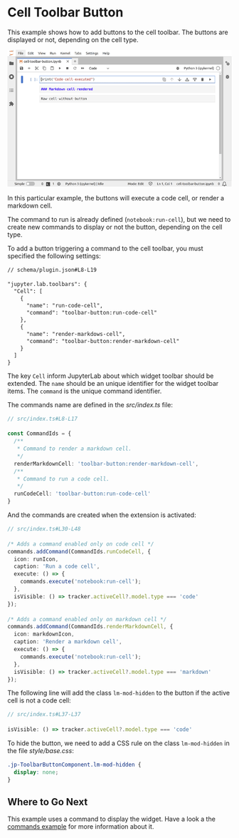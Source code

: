 # Cell Toolbar Button

This example shows how to add buttons to the cell toolbar.
The buttons are displayed or not, depending on the cell type.

![Cell toolbar button](preview.gif)

In this particular example, the buttons will execute a code cell, or render a markdown
cell.

The command to run is already defined (`notebook:run-cell`), but we need
to create new commands to display or not the button, depending on the cell type.

To add a button triggering a command to the cell toolbar, you must
specified the following settings:

```json5
// schema/plugin.json#L8-L19

"jupyter.lab.toolbars": {
  "Cell": [
    {
      "name": "run-code-cell",
      "command": "toolbar-button:run-code-cell"
    },
    {
      "name": "render-markdows-cell",
      "command": "toolbar-button:render-markdown-cell"
    }
  ]
}
```

The key `Cell` inform JupyterLab about which widget toolbar should be
extended. The `name` should be an unique identifier for the widget toolbar
items. The `command` is the unique command identifier.

The commands name are defined in the *src/index.ts* file:

```ts
// src/index.ts#L8-L17

const CommandIds = {
  /**
   * Command to render a markdown cell.
   */
  renderMarkdownCell: 'toolbar-button:render-markdown-cell',
  /**
   * Command to run a code cell.
   */
  runCodeCell: 'toolbar-button:run-code-cell'
}
```

And the commands are created when the extension is activated:

```ts
// src/index.ts#L30-L48

/* Adds a command enabled only on code cell */
commands.addCommand(CommandIds.runCodeCell, {
  icon: runIcon,
  caption: 'Run a code cell',
  execute: () => {
    commands.execute('notebook:run-cell');
  },
  isVisible: () => tracker.activeCell?.model.type === 'code'
});

/* Adds a command enabled only on markdown cell */
commands.addCommand(CommandIds.renderMarkdownCell, {
  icon: markdownIcon,
  caption: 'Render a markdown cell',
  execute: () => {
    commands.execute('notebook:run-cell');
  },
  isVisible: () => tracker.activeCell?.model.type === 'markdown'
});
```

The following line will add the class `lm-mod-hidden` to the button if the active cell
is not a code cell:

```ts
// src/index.ts#L37-L37

isVisible: () => tracker.activeCell?.model.type === 'code'
```

To hide the button, we need to add a CSS rule on the class `lm-mod-hidden` in the file
*style/base.css*:

<!-- prettier-ignore-start -->
<!-- embedme style/base.css#L7-L9 -->

```css
.jp-ToolbarButtonComponent.lm-mod-hidden {
  display: none;
}
```
<!-- prettier-ignore-end -->

## Where to Go Next

This example uses a command to display the widget. Have a look a the
[commands example](../commands/README.md) for more information about it.